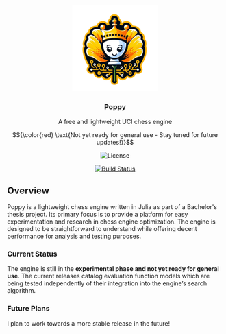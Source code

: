 <div align="center">

  <img src="https://github.com/aherbrich/Poppy.jl/blob/main/docs/poppy-logo.png" width="200" height="200">

  <h3>Poppy</h3>

  A free and lightweight UCI chess engine

  $${\color{red} \text{Not yet ready for general use - Stay tuned for future updates!}}$$

  ![License](https://img.shields.io/badge/License-MIT-blue.svg)

  [![Build Status](https://github.com/aherbrich/Poppy.jl/actions/workflows/CI.yml/badge.svg?branch=main)](https://github.com/aherbrich/Poppy.jl/actions/workflows/CI.yml?query=branch%3Amain)
  
</div>


## Overview

Poppy is a lightweight chess engine written in Julia as part of a Bachelor's thesis project. Its primary focus is to provide a platform for easy experimentation and research in chess engine optimization. The engine is designed to be straightforward to understand while offering decent performance for analysis and testing purposes.

### Current Status

The engine is still in the **experimental phase and not yet ready for general use**. The current releases catalog evaluation function models which are being tested independently of their integration into the engine’s search algorithm.

### Future Plans

I plan to work towards a more stable release in the future! 
